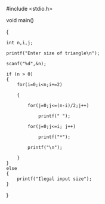 #include <stdio.h>

void main()

{

    int n,i,j;

    printf("Enter size of triangle\n");

    scanf("%d",&n);
    
    if (n > 0)
    {
        for(i=0;i<n;i+=2)

        {

            for(j=0;j<=(n-i)/2;j++)  

                printf(" ");

            for(j=0;j<=i; j++)

                printf("*");

            printf("\n");

        }
    }
    else
    {
        printf("Ilegal input size");
    }
    
}

